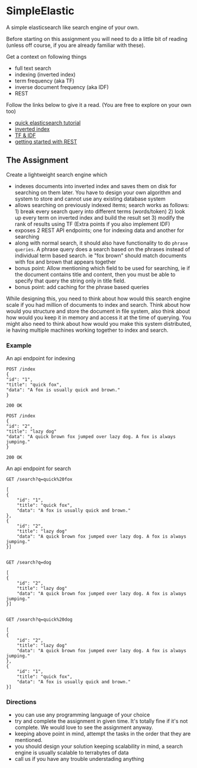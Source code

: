 
# SimpleElastic
A simple elasticsearch like search engine of your own.

Before starting on this assignment you will need to do a little bit of reading (unless off course, if you are already familiar with these).

Get a context on following things

-  full text search
-  indexing (inverted index)
-  term frequency (aka TF) 
-  inverse document frequency (aka IDF)
- REST

Follow the links below to give it a read. (You are free to explore on your own too)
- [quick elasticsearch tutorial](http://joelabrahamsson.com/elasticsearch-101/)
- [inverted index](https://www.elastic.co/guide/en/elasticsearch/guide/current/inverted-index.html)
- [TF & IDF](https://en.wikipedia.org/wiki/Tf%E2%80%93idf)
- [getting started with REST](http://www.andrewhavens.com/posts/20/beginners-guide-to-creating-a-rest-api/)


## The Assignment


Create a lightweight search engine which

- indexes documents into inverted index and saves them on disk for searching on them later. You have to design your own algorithm and system to store and cannot use any existing database system
- allows searching on previously indexed items; search works as follows: 
        1) break every search query into different terms (words/token)
        2) look up every term on inverted index and build the result set
        3) modify the rank of results using TF (Extra points if you also implement IDF)
- exposes 2 REST API endpoints; one for indexing data and another for searching
- along with normal search, it should also have functionality to do `phrase queries`. A phrase query does a search based on the phrases instead of individual term based search. ie "fox brown" should match documents with fox and brown that appears together
- bonus point: Allow mentioning which field to be used for searching, ie if the document contains title and content, then you must be able to specify that query the string only in title field.
- bonus point: add caching for the phrase based queries

While designing this, you need to think about how would this search engine scale if you had million of documents to index and search. Think about how would you structure and store the document in file system, also think about how would you keep it in memory and access it at the time of querying. You might also need to think about how would you make this system distributed, ie  having multiple machines working together to index and search.

### Example
An api endpoint for indexing

```
POST /index
{
"id": "1",
"title": "quick fox",
"data": "A fox is usually quick and brown."
}

200 OK

POST /index
{
"id": "2",
"title": "lazy dog"
"data": "A quick brown fox jumped over lazy dog. A fox is always jumping."
}

200 OK
```

An api endpoint for search
```
GET /search?q=quick%20fox

[
{
    "id": "1",
    "title": "quick fox",
    "data": "A fox is usually quick and brown."
},
{
    "id": "2",
    "title": "lazy dog"
    "data": "A quick brown fox jumped over lazy dog. A fox is always jumping."
}]


GET /search?q=dog

[
{
    "id": "2",
    "title": "lazy dog"
    "data": "A quick brown fox jumped over lazy dog. A fox is always jumping."
}]


GET /search?q=quick%20dog

[
{
    "id": "2",
    "title": "lazy dog"
    "data": "A quick brown fox jumped over lazy dog. A fox is always jumping."
},
{
    "id": "1",
    "title": "quick fox",
    "data": "A fox is usually quick and brown."
}]

```

### Directions

- you can use any programming language of your choice
- try and complete the assignment in given time. It's totally fine if it's not complete. We would love to see the assignment anyway.
- keeping above point in mind, attempt the tasks in the order that they are mentioned.
- you should design your solution keeping scalability in mind, a search engine is usually scalable to terrabytes of data
- call us if you have any trouble understading anything

